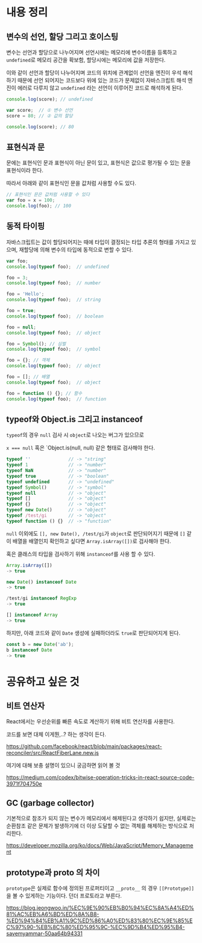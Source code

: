 

# 내용 정리

## 변수의 선언, 할당 그리고 호이스팅

변수는 선언과 할당으로 나누어지며 선언시에는 메모리에 변수이름을 등록하고 `undefined`로 메모리 공간을 확보함, 할당시에는 메모리에 값을 저장한다.

이와 같이 선언과 할당이 나누어지며 코드의 위치에 관계없이 선언을 엔진이 우석 해석하기 때문에 선언 되어지는 코드보다 위에 있는 코드가 문제없이 자바스크립트 해석 엔진이 에러로 다루지 않고 `undefined` 라는 선언이 이루어진 코드로 해석하게 된다.



```js
console.log(score); // undefined

var score;  // ① 변수 선언
score = 80; // ② 값의 할당

console.log(score); // 80
```


## 표현식과 문

문에는 표현식인 문과 표현식이 아닌 문이 있고, 표현식은 값으로 평가될 수 있는 문을 표현식이라 한다.

따라서 아래와 같이 표현식인 문을 값처럼 사용할 수도 있다.

```js
// 표현식인 문은 값처럼 사용할 수 있다
var foo = x = 100;
console.log(foo); // 100
```

## 동적 타이핑

자바스크립트는 값이 할당되어지는 때에 타입이 결정되는 타입 추론의 형태를 가지고 있으며, 재할당에 의해 변수의 타입에 동적으로 변할 수 있다.

```js
var foo;
console.log(typeof foo);  // undefined

foo = 3;
console.log(typeof foo);  // number

foo = 'Hello';
console.log(typeof foo);  // string

foo = true;
console.log(typeof foo);  // boolean

foo = null;
console.log(typeof foo);  // object

foo = Symbol(); // 심벌
console.log(typeof foo);  // symbol

foo = {}; // 객체
console.log(typeof foo);  // object

foo = []; // 배열
console.log(typeof foo);  // object

foo = function () {}; // 함수
console.log(typeof foo);  // function
```

## typeof와 Object.is 그리고 instanceof

`typeof`의 경우 `null` 검사 시 `object`로 나오는 버그가 있으므로

`x === null` 혹은 `Object.is(null, null) 같은 형태로 검사해야 한다.


```js
typeof ''              // -> "string"
typeof 1               // -> "number"
typeof NaN             // -> "number"
typeof true            // -> "boolean"
typeof undefined       // -> "undefined"
typeof Symbol()        // -> "symbol"
typeof null            // -> "object"
typeof []              // -> "object"
typeof {}              // -> "object"
typeof new Date()      // -> "object"
typeof /test/gi        // -> "object"
typeof function () {}  // -> "function"
```


`null` 이외에도 `[], new Date(), /test/gi`가 `object`로 판단되어지기 때문에 `[]` 같이 배열을 배열인지 확인하고 싶다면 `Array.isArray([])`로 검사해야 한다.

혹은 클래스의 타입을 검사하기 위해 `instanceof`를 사용 할 수 있다.


```js
Array.isArray([])
-> true

new Date() instanceof Date
-> true

/test/gi instanceof RegExp
-> true

[] instanceof Array
-> true
```

하지만, 아래 코드와 같이 `Date` 생성에 실패하더라도 `true`로 판단되어지게 된다.

```js
const b = new Date('ab');
b instanceof Date
-> true
```


# 공유하고 싶은 것

## 비트 연산자

React에서는 우선순위를 빠른 속도로 계산하기 위해 비트 연산자를 사용한다.

코드를 보면 대체 이게뭔,..? 하는 생각이 든다.

https://github.com/facebook/react/blob/main/packages/react-reconciler/src/ReactFiberLane.new.js

여기에 대해 보충 설명이 있으니 궁금하면 읽어 볼 것 

https://medium.com/codex/bitwise-operation-tricks-in-react-source-code-3971f704750e

## GC (garbage collector)

기본적으로 참조가 되지 않는 변수가 메모리에서 해제된다고 생각하기 쉽지만, 실제로는 순환참조 같은 문제가 발생하기에 더 이상 도달할 수 없는 객체를 해제하는 방식으로 처리한다.

https://developer.mozilla.org/ko/docs/Web/JavaScript/Memory_Management


## prototype과 __proto__ 의 차이

`prototype`은 실제로 함수에 정의된 프로퍼티이고 `__proto__` 의 경우 `[[Prototype]]`을 볼 수 있게하는 기능이다. 던더 프로토라고 부른다.

https://blog.jeongwoo.in/%EC%9E%90%EB%B0%94%EC%8A%A4%ED%81%AC%EB%A6%BD%ED%8A%B8-%ED%94%84%EB%A1%9C%ED%86%A0%ED%83%80%EC%9E%85%EC%97%90-%EB%8C%80%ED%95%9C-%EC%9D%B4%ED%95%B4-savemyammar-50aa64b94331
